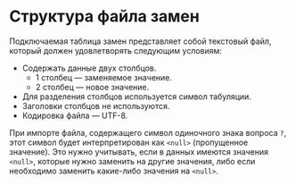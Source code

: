 # Структура файла замен

Подключаемая таблица замен представляет собой текстовый файл, который должен удовлетворять следующим условиям:

* Содержать данные двух столбцов.
  * 1 столбец — заменяемое значение.
  * 2 столбец — новое значение.
* Для разделения столбцов используется символ табуляции.
* Заголовки столбцов не используются.
* Кодировка файла — UTF-8.

При импорте файла, содержащего символ одиночного знака вопроса `?`, этот символ будет интерпретирован как `<null>` (пропущенное значение). Это нужно учитывать, если в данных имеются значения `<null>`, которые нужно заменить на другие значения, либо если необходимо заменить какие-либо значения на `<null>`.
